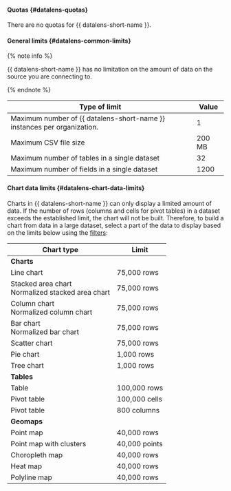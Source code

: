 
#### Quotas {#datalens-quotas}

There are no quotas for {{ datalens-short-name }}.



#### General limits {#datalens-common-limits}

{% note info %}

{{ datalens-short-name }} has no limitation on the amount of data on the source you are connecting to.

{% endnote %}


Type of limit | Value
----- | -----
Maximum number of {{ datalens-short-name }} instances per organization. | 1
Maximum CSV file size | 200 MB
Maximum number of tables in a single dataset | 32
Maximum number of fields in a single dataset | 1200


#### Chart data limits {#datalens-chart-data-limits}

Charts in {{ datalens-short-name }} can only display a limited amount of data. If the number of rows (columns and cells for pivot tables) in a dataset exceeds the established limit, the chart will not be built. Therefore, to build a chart from data in a large dataset, select a part of the data to display based on the limits below using the [filters](../../datalens/dataset/settings.md#default-setting):

Chart type | Limit
----- | -----
**Charts** |
Line chart | 75,000 rows
Stacked area chart<br/>Normalized stacked area chart | 75,000 rows
Column chart<br/>Normalized column chart | 75,000 rows
Bar chart<br/>Normalized bar chart | 75,000 rows
Scatter chart | 75,000 rows
Pie chart | 1,000 rows
Tree chart | 1,000 rows
**Tables** |
Table | 100,000 rows
Pivot table | 100,000 cells
Pivot table | 800 columns
**Geomaps** |
Point map | 40,000 rows
Point map with clusters | 40,000 points
Choropleth map | 40,000 rows
Heat map | 40,000 rows
Polyline map | 40,000 rows
